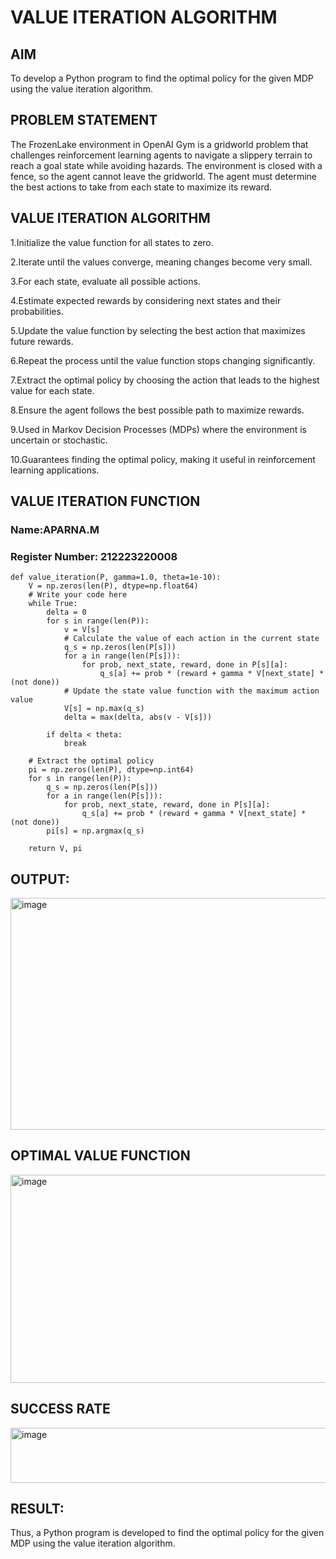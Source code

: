 # VALUE ITERATION ALGORITHM

## AIM
To develop a Python program to find the optimal policy for the given MDP using the value iteration algorithm.

## PROBLEM STATEMENT
The FrozenLake environment in OpenAI Gym is a gridworld problem that challenges reinforcement learning agents to navigate a slippery terrain to reach a goal state while avoiding hazards. The environment is closed with a fence, so the agent cannot leave the gridworld. The agent must determine the best actions to take from each state to maximize its reward.

## VALUE ITERATION ALGORITHM
1.Initialize the value function for all states to zero.

2.Iterate until the values converge, meaning changes become very small.

3.For each state, evaluate all possible actions.

4.Estimate expected rewards by considering next states and their probabilities.

5.Update the value function by selecting the best action that maximizes future rewards.

6.Repeat the process until the value function stops changing significantly.

7.Extract the optimal policy by choosing the action that leads to the highest value for each state.

8.Ensure the agent follows the best possible path to maximize rewards.

9.Used in Markov Decision Processes (MDPs) where the environment is uncertain or stochastic.

10.Guarantees finding the optimal policy, making it useful in reinforcement learning applications.

## VALUE ITERATION FUNCTION
### Name:APARNA.M
### Register Number: 212223220008

```
def value_iteration(P, gamma=1.0, theta=1e-10):
    V = np.zeros(len(P), dtype=np.float64)
    # Write your code here
    while True:
        delta = 0
        for s in range(len(P)):
            v = V[s]
            # Calculate the value of each action in the current state
            q_s = np.zeros(len(P[s]))
            for a in range(len(P[s])):
                for prob, next_state, reward, done in P[s][a]:
                    q_s[a] += prob * (reward + gamma * V[next_state] * (not done))
            # Update the state value function with the maximum action value
            V[s] = np.max(q_s)
            delta = max(delta, abs(v - V[s]))

        if delta < theta:
            break

    # Extract the optimal policy
    pi = np.zeros(len(P), dtype=np.int64)
    for s in range(len(P)):
        q_s = np.zeros(len(P[s]))
        for a in range(len(P[s])):
            for prob, next_state, reward, done in P[s][a]:
                q_s[a] += prob * (reward + gamma * V[next_state] * (not done))
        pi[s] = np.argmax(q_s)

    return V, pi
```
    
## OUTPUT:
<img width="1837" height="371" alt="image" src="https://github.com/user-attachments/assets/a124452c-d883-456e-ab54-6a8c09a386c0" />




## OPTIMAL VALUE FUNCTION

<img width="1413" height="333" alt="image" src="https://github.com/user-attachments/assets/23ccd78e-4dbf-4fd4-9450-540c48a74763" />




## SUCCESS RATE


<img width="1815" height="88" alt="image" src="https://github.com/user-attachments/assets/eb270017-643d-4dfb-abe4-56bef528f5d3" />

## RESULT:

Thus, a Python program is developed to find the optimal policy for the given MDP using the value iteration algorithm.


